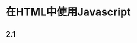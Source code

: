 # 在HTML中使用Javascript

## 2.1 <script> 元素

向 HTML 页面中插入 JavaScript 的主要方法，就是使用 `<script>` 元素。HTML 4.01 为 `script` 定义了下面 6 个属性：

- async：可选。表示应该立即下载脚本，但不应妨碍页面中的其他操作，比如下载其他资源或等待加载其他脚本。只对外部脚本文件有效。
- charset：可选。表示通过 src 属性指定的代码的字符集。由于大多数浏览器会忽略它的值，因此这个属性很少有人用。
- defer：可选。表示脚本可以延迟到文档完全被解析和显示之后再执行。只对外部脚本文件有效。
- language：已废弃。大多数浏览器会忽略它的值。
- src：可选。表示包含要执行代码的外部文件。
- type：可选。可以看成是 language 的替代属性。表示编写代码使用的脚本语言的内容类型（也成为 MIME 类型）。

使用 `<script>` 元素的方式有两种：直接在页面中嵌入 JavaScript 代码和包含外部 JavaScript 文件。

在使用 `<script>` 元素嵌入 JavaScript 代码时，只需为 `<script>` 指定 type 属性。

如果要通过 `<script>` 元素来包含外部 JavaScript 文件，那么 src 属性就是必须的。通过 `<script>` 元素的 src 属性还可以包含来自外部域的 JavaScript 文件。无论如何包含代码，只要不存在 defer 和 async 属性，浏览器都会按照 `<script>` 元素在页面中出现的先后顺序对它们依次进行解析。

## 2.2 




更新中。。。




<Vssue :title="$title" />
